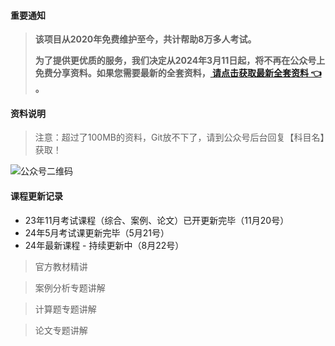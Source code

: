 #### 重要通知
>   **该项目从2020年免费维护至今，共计帮助8万多人考试。**
> 
>   **为了提供更优质的服务，我们决定从2024年3月11日起，将不再在公众号上免费分享资料。如果您需要最新的全套资料，[ 请点击获取最新全套资料 👈  ](https://91ke.cn/)。**  

#### 资料说明
> 注意：超过了100MB的资料，Git放不下了，请到公众号后台回复【科目名】获取！

![公众号二维码](https://chaidingoss.oss-cn-hangzhou.aliyuncs.com/qrcode.jpg)


#### 课程更新记录
- 23年11月考试课程（综合、案例、论文）已开更新完毕（11月20号）
- 24年5月考试课更新完毕（5月21号）
- 24年最新课程 - 持续更新中（8月22号）

> 官方教材精讲

> 案例分析专题讲解

> 计算题专题讲解

> 论文专题讲解
